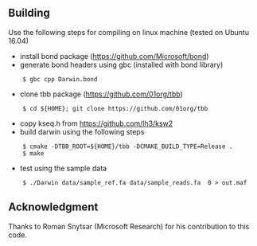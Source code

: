 ## Building 

Use the following steps for compiling on linux machine (tested on Ubuntu 16.04)

* install bond package (https://github.com/Microsoft/bond)
* generate bond headers using gbc (installed with bond library)
```
    $ gbc cpp Darwin.bond
```
* clone tbb package (https://github.com/01org/tbb) 
```
    $ cd ${HOME}; git clone https://github.com/01org/tbb 
```
* copy kseq.h from https://github.com/lh3/ksw2
* build darwin using the following steps
```
    $ cmake -DTBB_ROOT=${HOME}/tbb -DCMAKE_BUILD_TYPE=Release .
    $ make
```
* test using the sample data
```
    $ ./Darwin data/sample_ref.fa data/sample_reads.fa  0 > out.maf
```

## Acknowledgment 
Thanks to Roman Snytsar (Microsoft Research) for his contribution to this code.
